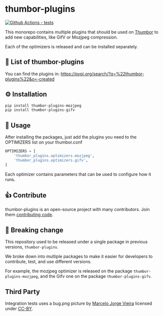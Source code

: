 # thumbor-plugins
[![Github Actions - tests](https://github.com/thumbor/thumbor-plugins/actions/workflows/test.yml/badge.svg)](https://github.com/thumbor/thumbor-plugins/actions)

This monorepo contains multiple plugins that should be used on
[Thumbor][thumbor] to add new capabilities, like GifV or Mozjpeg compression.

Each of the optimizers is released and can be installed separately.

## 📜 List of thumbor-plugins

You can find the plugins in: https://pypi.org/search/?q=%22thumbor-plugins%22&o=-created

## ⚙️ Installation

```bash
pip install thumbor-plugins-mozjpeg
pip install thumbor-plugins-gifv
```

## 🎯 Usage

After installing the packages, just add the plugins you need to the OPTIMIZERS
list on your thumbor.conf

```python
OPTIMIZERS = [
    'thumbor_plugins.optimizers.mozjpeg',
    'thumbor_plugins.optimizers.gifv',
]
```

Each optimizer contains parameters that can be used to configure how it runs.

## 👍 Contribute

thumbor-plugins is an open-source project with many contributors. Join them
[contributing code][contributing].


## 🚨 Breaking change

This repository used to be released under a single package in previous
versions, `thumbor-plugins`.

We broke down into multiple packages to make it easier for developers to
contribute, test, and use different versions.

For example, the mozjpeg optimizer is released on the package
`thumbor-plugins-mozjpeg`, and the Gifv one on the package
`thumbor-plugins-gifv`.


## Third Party

Integration tests uses a bug.png picture by [Marcelo Jorge Vieira][marcelometal]
licensed under [CC-BY][cc-by].

[cc-by]: https://creativecommons.org/licenses/by/2.0/
[contributing]: https://github.com/thumbor/thumbor-plugins/blob/master/CONTRIBUTING.md
[marcelometal]: https://www.flickr.com/photos/marcelometal/540719764/
[thumbor]: https://github.com/thumbor/thumbor
